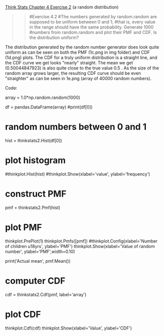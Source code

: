 [Think Stats Chapter 4 Exercise 2](http://greenteapress.com/thinkstats2/html/thinkstats2005.html#toc41) (a random distribution)

>> #Exercise 4.2
#The numbers generated by random.random are supposed to be uniform between 0 and 1; 
#that is, every value in the range should have the same probability. Generate 1000 
#numbers from random.random and plot their PMF and CDF. Is the distribution uniform?

The distribution generated by the random number generator does look quite uniform as can be seen
on both the PMF (1c.png in img folder) and CDF (1d.png) plots. The CDF for a truly uniform
distribution is a straight line, and the CDF curve we get looks "nearly" straight. The mean we get
(0.50044847923) is also quite close to the true value 0.5 . As the size of the random array grows
larger, the resulting CDF curve should be even "straighter" as can be seen in 1e.png (array of 40000 
random numbers).

Code:

array = 1.0*np.random.random(1000)
    
df = pandas.DataFrame(array)
#print(df[0])

# random numbers between 0 and 1
hist = thinkstats2.Hist(df[0])

# plot histogram
#thinkplot.Hist(hist)
#thinkplot.Show(xlabel='value', ylabel='frequency')

# construct PMF
pmf = thinkstats2.Pmf(hist)

# plot PMF
thinkplot.PrePlot(1)
thinkplot.Pmfs([pmf])
#thinkplot.Config(xlabel='Number of children u18yrs', ylabel='PMF')
thinkplot.Show(xlabel='Value of random number', ylabel='PMF',width=0.10)

print('Actual mean', pmf.Mean())

# computer CDF
cdf = thinkstats2.Cdf(pmf, label='array')

# plot CDF
thinkplot.Cdf(cdf)
thinkplot.Show(xlabel='Value', ylabel='CDF')

